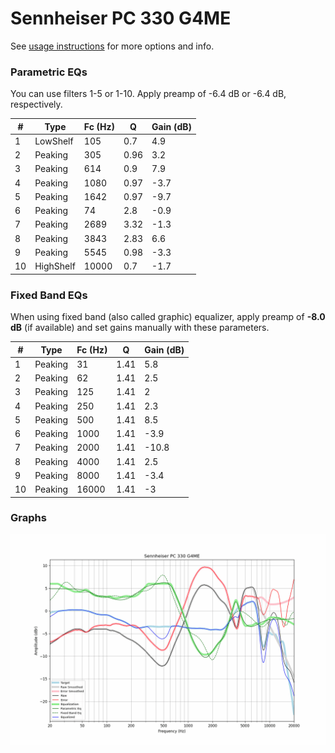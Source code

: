 # Sennheiser PC 330 G4ME
See [usage instructions](https://github.com/jaakkopasanen/AutoEq#usage) for more options and info.

### Parametric EQs
You can use filters 1-5 or 1-10. Apply preamp of -6.4 dB or -6.4 dB, respectively.

|   # | Type      |   Fc (Hz) |    Q |   Gain (dB) |
|-----|-----------|-----------|------|-------------|
|   1 | LowShelf  |       105 | 0.7  |         4.9 |
|   2 | Peaking   |       305 | 0.96 |         3.2 |
|   3 | Peaking   |       614 | 0.9  |         7.9 |
|   4 | Peaking   |      1080 | 0.97 |        -3.7 |
|   5 | Peaking   |      1642 | 0.97 |        -9.7 |
|   6 | Peaking   |        74 | 2.8  |        -0.9 |
|   7 | Peaking   |      2689 | 3.32 |        -1.3 |
|   8 | Peaking   |      3843 | 2.83 |         6.6 |
|   9 | Peaking   |      5545 | 0.98 |        -3.3 |
|  10 | HighShelf |     10000 | 0.7  |        -1.7 |

### Fixed Band EQs
When using fixed band (also called graphic) equalizer, apply preamp of **-8.0 dB** (if available) and set gains manually with these parameters.

|   # | Type    |   Fc (Hz) |    Q |   Gain (dB) |
|-----|---------|-----------|------|-------------|
|   1 | Peaking |        31 | 1.41 |         5.8 |
|   2 | Peaking |        62 | 1.41 |         2.5 |
|   3 | Peaking |       125 | 1.41 |         2   |
|   4 | Peaking |       250 | 1.41 |         2.3 |
|   5 | Peaking |       500 | 1.41 |         8.5 |
|   6 | Peaking |      1000 | 1.41 |        -3.9 |
|   7 | Peaking |      2000 | 1.41 |       -10.8 |
|   8 | Peaking |      4000 | 1.41 |         2.5 |
|   9 | Peaking |      8000 | 1.41 |        -3.4 |
|  10 | Peaking |     16000 | 1.41 |        -3   |

### Graphs
![](./Sennheiser%20PC%20330%20G4ME.png)
